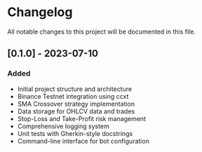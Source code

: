 # Changelog

All notable changes to this project will be documented in this file.

## [0.1.0] - 2023-07-10

### Added
- Initial project structure and architecture
- Binance Testnet integration using ccxt
- SMA Crossover strategy implementation
- Data storage for OHLCV data and trades
- Stop-Loss and Take-Profit risk management
- Comprehensive logging system
- Unit tests with Gherkin-style docstrings
- Command-line interface for bot configuration 